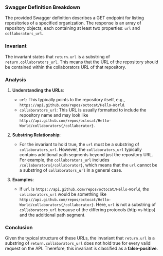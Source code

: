 ### Swagger Definition Breakdown
The provided Swagger definition describes a GET endpoint for listing repositories of a specified organization. The response is an array of repository objects, each containing at least two properties: `url` and `collaborators_url`.

### Invariant
The invariant states that `return.url` is a substring of `return.collaborators_url`. This means that the URL of the repository should be contained within the collaborators URL of that repository.

### Analysis
1. **Understanding the URLs**: 
   - `url`: This typically points to the repository itself, e.g., `https://api.github.com/repos/octocat/Hello-World`.
   - `collaborators_url`: This URL is usually formatted to include the repository name and may look like `http://api.github.com/repos/octocat/Hello-World/collaborators{/collaborator}`.

2. **Substring Relationship**: 
   - For the invariant to hold true, the `url` must be a substring of `collaborators_url`. However, the `collaborators_url` typically contains additional path segments beyond just the repository URL. For example, the `collaborators_url` includes `/collaborators{/collaborator}`, which means that the `url` cannot be a substring of `collaborators_url` in a general case.

3. **Examples**: 
   - If `url` is `https://api.github.com/repos/octocat/Hello-World`, the `collaborators_url` would be something like `http://api.github.com/repos/octocat/Hello-World/collaborators{/collaborator}`. Here, `url` is not a substring of `collaborators_url` because of the differing protocols (http vs https) and the additional path segment.

### Conclusion
Given the typical structure of these URLs, the invariant that `return.url` is a substring of `return.collaborators_url` does not hold true for every valid request on the API. Therefore, this invariant is classified as a **false-positive**.
